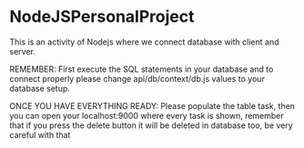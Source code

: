 # NodeJSPersonalProject
This is an activity of Nodejs where we connect database with client and server.

REMEMBER: First execute the SQL statements in your database and to connect properly please change api/db/context/db.js values to your database setup.

ONCE YOU HAVE EVERYTHING READY:
Please populate the table task, then you can open your localhost:9000 where every task is shown, remember that if you press the delete button it will be deleted in database too, be very careful with that
